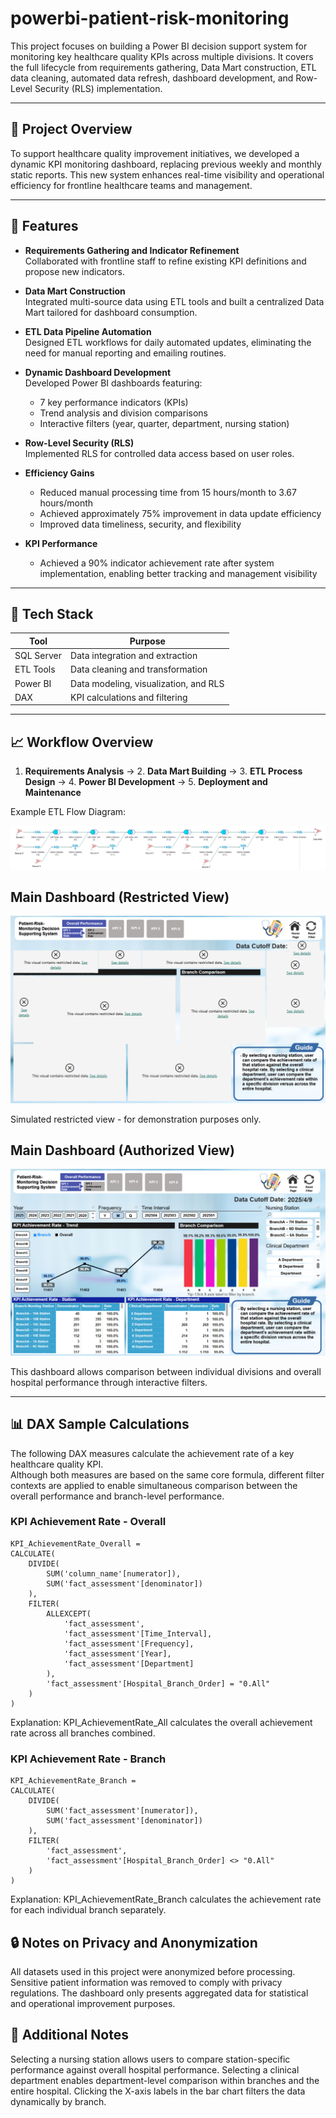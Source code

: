 # powerbi-patient-risk-monitoring

This project focuses on building a Power BI decision support system for monitoring key healthcare quality KPIs across multiple divisions.
It covers the full lifecycle from requirements gathering, Data Mart construction, ETL data cleaning, automated data refresh, dashboard development, and Row-Level Security (RLS) implementation.

---

## 📌 Project Overview

To support healthcare quality improvement initiatives, we developed a dynamic KPI monitoring dashboard, replacing previous weekly and monthly static reports.
This new system enhances real-time visibility and operational efficiency for frontline healthcare teams and management.

---

## 🧰 Features

- **Requirements Gathering and Indicator Refinement**  
  Collaborated with frontline staff to refine existing KPI definitions and propose new indicators.

- **Data Mart Construction**  
  Integrated multi-source data using ETL tools and built a centralized Data Mart tailored for dashboard consumption.

- **ETL Data Pipeline Automation**  
  Designed ETL workflows for daily automated updates, eliminating the need for manual reporting and emailing routines.

- **Dynamic Dashboard Development**  
  Developed Power BI dashboards featuring:
  - 7 key performance indicators (KPIs)
  - Trend analysis and division comparisons
  - Interactive filters (year, quarter, department, nursing station)

- **Row-Level Security (RLS)**  
  Implemented RLS for controlled data access based on user roles.

- **Efficiency Gains**  
  - Reduced manual processing time from 15 hours/month to 3.67 hours/month
  - Achieved approximately 75% improvement in data update efficiency
  - Improved data timeliness, security, and flexibility
 
- **KPI Performance**  
  - Achieved a 90% indicator achievement rate after system implementation, enabling better tracking and management visibility
    
---

## 🧱 Tech Stack

| Tool          | Purpose                          |
|---------------|----------------------------------|
| SQL Server    | Data integration and extraction  |
| ETL Tools     | Data cleaning and transformation |
| Power BI      | Data modeling, visualization, and RLS |
| DAX           | KPI calculations and filtering   |

---

## 📈 Workflow Overview

1. **Requirements Analysis** → 2. **Data Mart Building** → 3. **ETL Process Design** → 4. **Power BI Development** → 5. **Deployment and Maintenance**

Example ETL Flow Diagram:

![ETLFlow](images/ETL_Flow.png)

## Main Dashboard (Restricted View)

![Dashboard](images/Dashboard_02.png)

Simulated restricted view - for demonstration purposes only.

## Main Dashboard (Authorized View)

![Dashboard](images/Dashboard_01.png)

This dashboard allows comparison between individual divisions and overall hospital performance through interactive filters.

---

## 📊 DAX Sample Calculations

The following DAX measures calculate the achievement rate of a key healthcare quality KPI.  
Although both measures are based on the same core formula, different filter contexts are applied to enable simultaneous comparison between the overall performance and branch-level performance.

### KPI Achievement Rate - Overall

```DAX
KPI_AchievementRate_Overall = 
CALCULATE(
    DIVIDE(
        SUM('column_name'[numerator]),
        SUM('fact_assessment'[denominator])
    ),
    FILTER(
        ALLEXCEPT(
            'fact_assessment',
            'fact_assessment'[Time_Interval],
            'fact_assessment'[Frequency],
            'fact_assessment'[Year],
            'fact_assessment'[Department]
        ),
        'fact_assessment'[Hospital_Branch_Order] = "0.All"
    )
)
```
Explanation:
KPI_AchievementRate_All calculates the overall achievement rate across all branches combined.

 
### KPI Achievement Rate - Branch

```DAX
KPI_AchievementRate_Branch = 
CALCULATE(
    DIVIDE(
        SUM('fact_assessment'[numerator]),
        SUM('fact_assessment'[denominator])
    ),
    FILTER(
        'fact_assessment',
        'fact_assessment'[Hospital_Branch_Order] <> "0.All"
    )
)
```
Explanation:
KPI_AchievementRate_Branch calculates the achievement rate for each individual branch separately.

## 🔒 Notes on Privacy and Anonymization
All datasets used in this project were anonymized before processing.
Sensitive patient information was removed to comply with privacy regulations.
The dashboard only presents aggregated data for statistical and operational improvement purposes.

## 📝 Additional Notes
Selecting a nursing station allows users to compare station-specific performance against overall hospital performance.
Selecting a clinical department enables department-level comparison within branches and the entire hospital.
Clicking the X-axis labels in the bar chart filters the data dynamically by branch.
